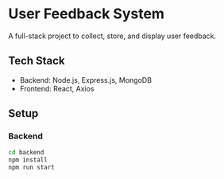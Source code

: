 # User Feedback System

A full-stack project to collect, store, and display user feedback.

## Tech Stack
- Backend: Node.js, Express.js, MongoDB
- Frontend: React, Axios

## Setup

### Backend
```bash
cd backend
npm install
npm run start
